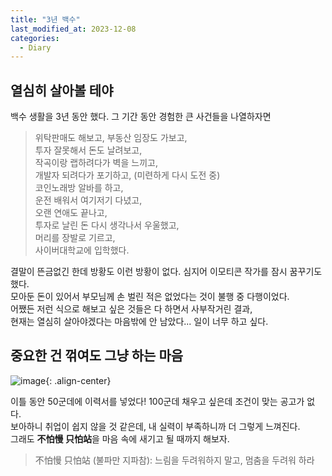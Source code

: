 ```yaml
---
title: "3년 백수"
last_modified_at: 2023-12-08
categories:
  - Diary
---
```


## 열심히 살아볼 테야

백수 생활을 3년 동안 했다. 그 기간 동안 경험한 큰 사건들을 나열하자면

> 위탁판매도 해보고, 부동산 임장도 가보고,<br>
투자 잘못해서 돈도 날려보고,<br>
작곡이랑 랩하려다가 벽을 느끼고,<br>
개발자 되려다가 포기하고, (미련하게 다시 도전 중)<br>
코인노래방 알바를 하고,<br>
운전 배워서 여기저기 다녔고,<br>
오랜 연애도 끝나고,<br>
투자로 날린 돈 다시 생각나서 우울했고,<br>
머리를 장발로 기르고,<br>
사이버대학교에 입학했다.

결말이 뜬금없긴 한데 방황도 이런 방황이 없다. 심지어 이모티콘 작가를 잠시 꿈꾸기도 했다.<br>
모아둔 돈이 있어서 부모님께 손 벌린 적은 없었다는 것이 불행 중 다행이었다.<br>
어쨌든 저런 식으로 해보고 싶은 것들은 다 하면서 사부작거린 결과,<br>
현재는 열심히 살아야겠다는 마음밖에 안 남았다... 일이 너무 하고 싶다.

## 중요한 건 꺾여도 그냥 하는 마음

![image](https://github.com/xkimido/xkimido.github.io/assets/96900790/8baa5923-c92b-411a-9608-1fa72d36931c){: .align-center}

이틀 동안 50군데에 이력서를 넣었다! 100군데 채우고 싶은데 조건이 맞는 공고가 없다.<br>
보아하니 취업이 쉽지 않을 것 같은데, 내 실력이 부족하니까 더 그렇게 느껴진다.<br>
그래도 **不怕慢 只怕站**을 마음 속에 새기고 될 때까지 해보자.

> 不怕慢 只怕站 (불파만 지파참): 느림을 두려워하지 말고, 멈춤을 두려워 하라